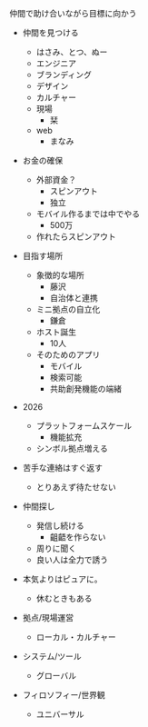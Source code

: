 
仲間で助け合いながら目標に向かう
- 仲間を見つける
	- はさみ、とつ、ぬー
	- エンジニア
	- ブランディング
	- デザイン
	- カルチャー
	- 現場
		- 栞
	- web
		- まなみ
- お金の確保
	- 外部資金？
		- スピンアウト
		- 独立
	- モバイル作るまでは中でやる
		- 500万
	- 作れたらスピンアウト
- 目指す場所
	- 象徴的な場所
		- 藤沢
		- 自治体と連携
	- ミニ拠点の自立化
		- 鎌倉
	- ホスト誕生
		- 10人
	- そのためのアプリ
		- モバイル
		- 検索可能
		- 共助創発機能の端緒
- 2026
	- プラットフォームスケール
		- 機能拡充
	- シンボル拠点増える
- 苦手な連絡はすぐ返す
	- とりあえず待たせない
- 仲間探し
	- 発信し続ける
		- 齟齬を作らない
	- 周りに聞く
	- 良い人は全力で誘う
- 本気よりはピュアに。
	- 休むときもある





- 拠点/現場運営　
	- ローカル・カルチャー
- システム/ツール
	- グローバル
- フィロソフィー/世界観
	- ユニバーサル


